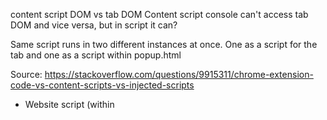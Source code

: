 content script DOM vs tab DOM
Content script console can't access tab DOM and vice versa, but in script it can?

Same script runs in two different instances at once. One as a script for the tab and one as a script within popup.html

Source: https://stackoverflow.com/questions/9915311/chrome-extension-code-vs-content-scripts-vs-injected-scripts
- Website script (within <script> tag)
- Injected scripts (via this method in a Content script) - Full access to all properties in the page. No access to any of the chrome.* APIs. Injected scripts behave as if they were included by the page itself, and are not connected to the extension in any way.
- Content script
- Background script (service worker)

Updated:
https://www.freecodecamp.org/news/chrome-extension-message-passing-essentials/
Popup Script - Local JavaScript file for the extension DOM
Background Script - Provides persistence and handles background events
Content Script - Scripts that run in isolation in the context of the web page
Injected Script - Scripts that are programmatically injected into the web page

Background scripts can access all the WebExtension JavaScript APIs, but they can't directly access the content of web pages. So if your extension needs to do that, you need content scripts.

Just like the scripts loaded by normal web pages, content scripts can read and modify the content of their pages using the standard DOM APIs.

Content scripts can only access a small subset of the WebExtension APIs, but they can communicate with background scripts using a messaging system, and thereby indirectly access the WebExtension APIs.







https://redmine.tribepayments.com/issues/76516 -> need to update description







Double universe, jungle and sea life with neon animals by Alphonse Mucha at Salvador Dali painting
Mystic jungle landscape with neon jellyfish and silhouettes in fog walking towards a floating island



Young white man showing peace sign, Gta vice city, gta 5 cover art, borderlands style, celshading, symmetric highly detailed eyes, trending on artstation, by rhads, andreas rocha, rossdraws, makoto shinkai, laurie greasley, lois van baarle, ilya kuvshinov and greg rutkowski, "breaking bad" or "better call saul"








Service workers are a specialized kind of web worker.

On a typical web page (or extension background page), the global execution context for JavaScript is of type Window. This object exposes the capabilities that web developers are used to working with: window, element, IndexedDB, cookie, localStorage, etc.

The global scope for service worker is significantly more limited and doesn't have many of these features. Most notably, service workers don't have access to the DOM. Workers no longer provide XMLHttpRequest, but instead support the more modern fetch().



Tai Ingrida siuo atveju daro ir grammar review ir technical review.
















If no alerts are active - service worker will go idle. Awake service worker upon adding a new alert.


Will the background worker persist as long as it has an alert to keep checking on? If yes, then only need to awake once a new alert is added. If not, then need to find ways to awake it.
https://stackoverflow.com/questions/66618136/persistent-service-worker-in-chrome-extension/66618269#66618269
Alarms should wake up the worker


https://stackoverflow.com/questions/11796093/is-there-a-way-to-provide-named-parameters-in-a-function-call-in-javascript
Nope, JavaScript/EcmaScript don't support named parameters. Sorry. – 
Alternative: myFunction({ param1 : 70, param2 : 175});


- For public release - Add domainName setting to storage.local
	- const isCurrentTabARedminePage = <-- in popup.js regex validation

Scrollbar design

Test cases:
- Packed vs unpacked extensions (essentially prod. version behavior)
- Test on different browsers
- Try first-time install on a different machine
- Open multiple windows
- Look for errors / service worker falling asleep / edge use cases
- Check code for possible error handling


Packing an extension
https://stackoverflow.com/questions/5208408/install-chrome-extension-as-external-extensions

- Uploading an extension to google store -> is the code closed source? How to release updates? Other general information from blogs?
When and how often to chrome extensions get to update?


Potential release - when? Release to the company as a chrome extension on the store, with automatic updates. Because of that - a bit longer to finalize, add configuration for other clients







Task ID
Field
Value


if domain name not configured -> display logo.
Need a base domain name for work colleagues -> if a fetch request upon install fails - request domain name. But response must not be not allowed (vpn might not be active).


Turn items into table elements
CSS sizing - settings page should not change window size.
	- Scrollbar is adding extra 20 pixels. Scrollbar should be within body or something.
Slider position needs to be tracked.
	- Setting change should rebuild a settings object. If it is different than the original object -> clicking save will overwrite the settings.



Finalize user analytics
Read domain name in background.js -> if none specified, open settings module, prevent closing unless domain name is saved.
	- [REJECTED] Provide domain name for tribe users.
Add OS notifications (there should be code for it already)
Add comments
Add alerts for Redmine queries
	- not empty or more than X items (to get notified of bottlenecks)
Implement date field checking
Rewrite description
Test new user installation on multiple devices, pc shutdown, etc.
Assignee - Lukas Dzenkauskas turns in to -> << Me >> and never triggers.
Alert compare regex is not working properly sometimes, find edge cases
[DONE] Alerts displayed as a table
[DONE] Highlighted icon indicator (badge) -> when is it supposed to be on?
[DONE] Unify font type
[DONE] Implement 'not empty' trigger
[DONE] Save settings
[DONE] Add regex validation for settings input
[DONE] Retrieve and display settings
[DONE] Set slider position programatically
[DONE] Button css
[DONE] Redesign settings page
[DONE] UI -> professional, modern, trustworthy, aligned with redmine - something to sell.

If the service worker is 'asleep' and I click to view it within extension developer tab, thus awakening it, it will not do anything - no function will be running. Then the extension needs to be restarted in order to start working again.
Then it falls asleep again, because no action is taking place.
If extension is restarted -> everything works properly again.

Viewing popup.js console, then minimizing it for a few minutes, then adding an alert that would trigger, results in not triggering. Meaning that the service worker is asleep.
Although in extensions view, the worker seems to go to sleep and awake periodically.

Does it need to keep sending requests otherwise it falls asleep?




You can view extesion's source code and even remove the paywall. 
Need to make it hard enough to not be worth it. Also, only developers would do this.
https://www.youtube.com/watch?v=PRRWdnUQeqY

Best you can do is mimify, add your credentials to the code, add a disclaimer, and hope no one steals it.


Google form submitting using API:
https://theconfuzedsourcecode.wordpress.com/2019/11/11/you-may-restfully-submit-to-your-google-forms/
Edit form:
https://docs.google.com/forms/d/105JpznjiZZcPBnbhOP3mGuPZZ3xKhbhojkoLPsKpWTQ/edit#responses
View result sheet:
https://docs.google.com/spreadsheets/d/1wd9wn2qSwoDGb23daatX-q73BnBz-leXb58li983bvQ/edit?resourcekey#gid=368816566





.activeAlertDelete {
    background-color: white;
    color: rgb(212 138 62);
    outline: solid 1px #ffffff;
    font-size: 0.85rem;
    /* font-weight: bold;


.flex-container-createAlert {
    display: flex;
    /* justify-content: space-between; */
    padding: 0.7rem 1rem;
    /* background-image: linear-gradient(62deg, #fcd5be 0%, #dee1fc 100%); */
    background-color: white;
    border-radius: 4px;
    margin-bottom: 1rem;
    box-shadow: rgb(60 64 67 / 30%) 0px 1px 2px 0px, rgb(60 64 67 / 15%) 0px 1px 3px 1px;
    outline: green;
}




Check commited cardframe changes
Recalculate chars  / words on load example and clear button click, also zoom out (parent px, all other should be rem)
A function for building an object from markdown text:


// Add a did you mean (get the last piece of URL, and if it's unique, try to find a valid link), or try to find the longest valid link starting from the end, and suggest options for beginning. If the name of the final item is correct (aka it exists, then the only question is whether there already exist another valid path to it.)

Write code and send to Dziugas.


			
1 on 1 meeting with Laura in 2 weeks. Chrome extension, chrome theme, CI/CD tool for internal link checking, tampermonkey templates might be done.
Bring raspberry to the office? More reliable internet, no need to connect to VPN, Laura or someone else can reset it.
lk 1-on-1 topic - naikint Friday report sheet'us, priešistorė, Vytauto pritarimas, dabartinė situacija su scriptais ir jų maintenance, privalumai, ir kaip tai padarytumėm. 


Sort by selected header level -> this should be a multi-select.









// Goal is internal link checking, not sorting (yet), so newlines are less relevant


// """
// ## My header

// text
// <newline>
// """

// // Try to read all .md files
// open ./public/docs/../.. 
// read all .md files

// OR 
// detect .md files that have been changed
// parse those files


// Which methods will I need? For internal link checking for example (include this with markdown header sorter)
    // Most efficient way of comparing?
        // Build an array of possible internal links and check if it's in array?
        // Deconstruct each link some--fee-fo--loo to "# some", "## fee fo", "### loo" - however, this is minimized, the header title could be "## fee fo" or ##Fee Fo ", so it's better to normalize it and not de-normalize it. Include only raw data in the object. Add methods to process the data.
// Simply select using regex?
// Make it more robust - headers can have either a newline before/after it or not.
// Setting to either have or not have newlines before/after headers, as the collected data is raw and the output is formatted. 

// Build an object with methods such as:
// myObject.levelOneHeaders()  // returns an array

// Will I be able to:
// - Get all possible URLs
// - Sort by selected level
// - Sort everything







# Header1

header text1

## sub-header1

sub-header text1

## sub-header2

sub-header text2


Each header has:
- OPTIONAL text (or doesn't have it)
- Sub-headers

Headers have an order. Perhaps arrays are better.
There are 6 header levels, more must not count.



Remove google login and mongodb - make it completely open in local area network.
Close port on router.
Disable raspberry port opening.

Now it's just down itself. Not even SSH works - why? Try local ip ssh?




Delete github history
Upload to npm package site
Begin coding the object builder with regex.


There can be a ### heading right aftr # 


# Decision making backlog
// The point is to get all possible combinations
// Or make a function that checks whether a combination is available? -> Chosen solution.
    // Might be hard to build an internal link on-demand
        // Given an example: "#appendix--enum--default-charsets"
        // It's difficult to search for "###  Default char/sets", and the search has to begin from "#appendix--enum--default-charsets".
            // The texts are not too long to make all possible combinations.





// How it works
// 1. [DONE 01/10/2022] Parser creates an object from markdown.
// 2. [DONE 02/10/2022] Another parser creates an array with all possible valid urls
// 3. [DONE 01/10/2022] Get all existing internal links from the doc
// 4. [DONE 02/10/2022] Compare them against a list of valid possible links - throw errors and suggestions. 
